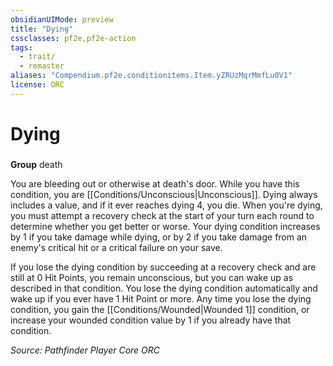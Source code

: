 ```yaml
---
obsidianUIMode: preview
title: "Dying"
cssclasses: pf2e,pf2e-action
tags:
  - trait/
  - remaster
aliases: "Compendium.pf2e.conditionitems.Item.yZRUzMqrMmfLu0V1"
license: ORC
---
```

# Dying

### 

**Group** death




You are bleeding out or otherwise at death's door. While you have this condition, you are [[Conditions/Unconscious|Unconscious]]. Dying always includes a value, and if it ever reaches dying 4, you die. When you're dying, you must attempt a recovery check at the start of your turn each round to determine whether you get better or worse. Your dying condition increases by 1 if you take damage while dying, or by 2 if you take damage from an enemy's critical hit or a critical failure on your save.

If you lose the dying condition by succeeding at a recovery check and are still at 0 Hit Points, you remain unconscious, but you can wake up as described in that condition. You lose the dying condition automatically and wake up if you ever have 1 Hit Point or more. Any time you lose the dying condition, you gain the [[Conditions/Wounded|Wounded 1]] condition, or increase your wounded condition value by 1 if you already have that condition.

*Source: Pathfinder Player Core*
*ORC*